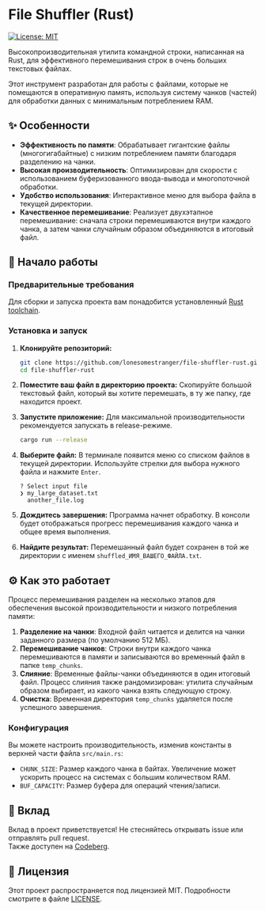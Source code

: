 # File Shuffler (Rust)

[![License: MIT](https://img.shields.io/badge/License-MIT-yellow.svg)](https://opensource.org/licenses/MIT)

Высокопроизводительная утилита командной строки, написанная на Rust, для эффективного перемешивания строк в очень больших текстовых файлах.

Этот инструмент разработан для работы с файлами, которые не помещаются в оперативную память, используя систему чанков (частей) для обработки данных с минимальным потреблением RAM.

## ✨ Особенности

-   **Эффективность по памяти**: Обрабатывает гигантские файлы (многогигабайтные) с низким потреблением памяти благодаря разделению на чанки.
-   **Высокая производительность**: Оптимизирован для скорости с использованием буферизованного ввода-вывода и многопоточной обработки.
-   **Удобство использования**: Интерактивное меню для выбора файла в текущей директории.
-   **Качественное перемешивание**: Реализует двухэтапное перемешивание: сначала строки перемешиваются внутри каждого чанка, а затем чанки случайным образом объединяются в итоговый файл.

## 🚀 Начало работы

### Предварительные требования

Для сборки и запуска проекта вам понадобится установленный [Rust toolchain](https://www.rust-lang.org/tools/install).

### Установка и запуск

1.  **Клонируйте репозиторий:**
    ```bash
    git clone https://github.com/lonesomestranger/file-shuffler-rust.git
    cd file-shuffler-rust
    ```

2.  **Поместите ваш файл в директорию проекта:**
    Скопируйте большой текстовый файл, который вы хотите перемешать, в ту же папку, где находится проект.

3.  **Запустите приложение:**
    Для максимальной производительности рекомендуется запускать в release-режиме.
    ```bash
    cargo run --release
    ```

4.  **Выберите файл:**
    В терминале появится меню со списком файлов в текущей директории. Используйте стрелки для выбора нужного файла и нажмите `Enter`.

    ```
    ? Select input file
    ❯ my_large_dataset.txt
      another_file.log
    ```

5.  **Дождитесь завершения:**
    Программа начнет обработку. В консоли будет отображаться прогресс перемешивания каждого чанка и общее время выполнения.

6.  **Найдите результат:**
    Перемешанный файл будет сохранен в той же директории с именем `shuffled_ИМЯ_ВАШЕГО_ФАЙЛА.txt`.

## ⚙️ Как это работает

Процесс перемешивания разделен на несколько этапов для обеспечения высокой производительности и низкого потребления памяти:

1.  **Разделение на чанки**: Входной файл читается и делится на чанки заданного размера (по умолчанию 512 МБ).
2.  **Перемешивание чанков**: Строки внутри каждого чанка перемешиваются в памяти и записываются во временный файл в папке `temp_chunks`.
3.  **Слияние**: Временные файлы-чанки объединяются в один итоговый файл. Процесс слияния также рандомизирован: утилита случайным образом выбирает, из какого чанка взять следующую строку.
4.  **Очистка**: Временная директория `temp_chunks` удаляется после успешного завершения.

### Конфигурация

Вы можете настроить производительность, изменив константы в верхней части файла `src/main.rs`:
-   `CHUNK_SIZE`: Размер каждого чанка в байтах. Увеличение может ускорить процесс на системах с большим количеством RAM.
-   `BUF_CAPACITY`: Размер буфера для операций чтения/записи.

## 🤝 Вклад

Вклад в проект приветствуется! Не стесняйтесь открывать issue или отправлять pull request.  
Также доступен на [Codeberg](https://codeberg.org/lonesomestranger/file-shuffler-rust).

## 📄 Лицензия

Этот проект распространяется под лицензией MIT. Подробности смотрите в файле [LICENSE](LICENSE).
